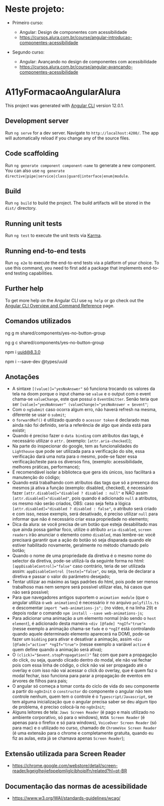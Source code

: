 # Neste projeto:

- Primeiro curso:

  - Angular: Design de componentes com acessibilidade
  - https://cursos.alura.com.br/course/angular-introducao-componentes-acessibilidade

- Segundo curso:

  - Angular: Avançando no design de componentes com acessibilidade
  - https://cursos.alura.com.br/course/angular-avancando-componentes-acessibilidade

# A11yFormacaoAngularAlura

This project was generated with [Angular CLI](https://github.com/angular/angular-cli) version 12.0.1.

## Development server

Run `ng serve` for a dev server. Navigate to `http://localhost:4200/`. The app will automatically reload if you change any of the source files.

## Code scaffolding

Run `ng generate component component-name` to generate a new component. You can also use `ng generate directive|pipe|service|class|guard|interface|enum|module`.

## Build

Run `ng build` to build the project. The build artifacts will be stored in the `dist/` directory.

## Running unit tests

Run `ng test` to execute the unit tests via [Karma](https://karma-runner.github.io).

## Running end-to-end tests

Run `ng e2e` to execute the end-to-end tests via a platform of your choice. To use this command, you need to first add a package that implements end-to-end testing capabilities.

## Further help

To get more help on the Angular CLI use `ng help` or go check out the [Angular CLI Overview and Command Reference](https://angular.io/cli) page.

## Comandos utilizados

ng g m shared/components/yes-no-button-group

ng g c shared/components/yes-no-button-group

npm i uuid@8.3.0

npm i --save-dev @types/uuid

## Anotações

- A sintaxe `[(value)]="yesNoAnswer"` só funciona trocando os valores da tela na doom porque o input chama-se `value` e o output com o event chama-se `valueChange`, este que possui o `EventEmitter`. Senão teria que ser `[value]="yesNoAnswer" (valueChange)="yesNoAnswer = $event"`;
- Com o `ngSubmit` caso ocorra algum erro, não haverá refresh na mesma, diferente se usar o `submit`;
- o `forwardRef()` é utilizado quando o `acessor token` é declarado mas ainda não foi definido, seria a referência de algo que ainda está para existir;
- Quando é preciso fazer o `data binding` com atributos das tags, é necessário utilizar o `attr.` (exemplo: `[attr.aria-checked]`);
- Na parte do inspecionar do google, tem as funcionalidades do `Lighthouse` que pode ser utilizada para a verificação do site, essa verificação dará uma nota para o mesmo, pode-se fazer essa verificação/teste para os diversos fins, (exemplo: acessibilidade, melhores práticas, performance);
- É recomendável isolar a biblioteca que gera ids únicos, isso facilitará a manutenção do código;
- Quando está trabalhando com atributos das tags que só a presença dos mesmos já ativa a função (exemplo: disabled, checked), é necessário fazer `[attr.disabled]="disabled ? disabled : null"` e NÃO assim `[attr.disabled]="disabled"`, pois quando é adicionado `null` a atributos, os mesmo não serão criados, OBS: caso seja feita a lógica `[attr.disabled]="disabled ? disabled : false"`, o atributo será criado e com isso, nesse exemplo, será desativado, é preciso utilizar `null` para informar que não é necessário criar essa propriedade no elemento;
- Dica da alura: se você precisa de um botão que esteja desabilitado mas que ainda possa ganhar foco, utilize o atributo `aria-disabled`, `screen readers` irão anunciar o elemento como `disabled`, mas lembre-se: você precisará garantir que a ação do botão só seja disparada quando ele estiver habilitado novamente, geralmente no método chamado pelo botão;
- Quando o nome de uma propriedade da diretiva é o mesmo nome do selector da diretiva, pode-se utilizá-la da seguinte forma no html: `[appDisableControl]="false"` caso contrário, teria de ser utilizada assim: `appDisableControl [teste]="false"`, ou seja, teria de declarar a diretiva e passar o valor do parâmetro desejado;
- Tentar utilizar ao máximo as tags padrões do html, pois pode ser menos trabalhoso mas nem sempre será possível utilizar elas, há casos que não será possível;
- Para que navegadores antigos suportem o `animation module` (que o angular utiliza o `web animations`) é necessário ir no arquivo `polyfills.ts` e descomentar `import "web-animations-js";` (no vídeo, é na linha 29) e depois rodar o comando `npm install --save web-animations-js`;
- Para adicionar uma animação a um elemento normal (não sendo o `host element`), é adicionado desta maneira `<div [@fade] *ngIf="true">` (nesse exemplo a animação chama-se `fade` e o `*ngIf` está controlando quando aquele determinado elemento aparecerá na DOM), pode-se fazer um `bidding` para ativar e desativar a animação, assim `<div [@fade]="active" *ngIf="true">` (nesse exemplo a variável `active` é quem define quando a animação será ativa);
- O `(click)="$event.stopPropagation()"` faz com que pare a propagação do click, ou seja, quando clicado dentro do modal, ele não vai fechar pois com essa linha de código, o click não vai ser propagado até o overlay e com isso não vai acessar o click do overlay, que é quem faz o modal fechar, isso funciona para parar a propagação de eventos em árvores de filhos para pais;
- O angular só começa a tomar conta do ciclo de vida do seu componente a partir do `ngOnInit` o `constructor` do componente o angular não tem controle nenhum, quem tem o controle é o `Typescript/Javascript`, se tem alguma inicialização que o angular precisa saber se deu algum tipo de problema, é preciso colocá-la no `ngOnInit`;
- Alguns leitores de tela: `Jaws Screen Reader` (é pago e mais utilizado no ambiente corporativo, só para o windows), `NVDA Screen Reader` (é apenas para o firefox e só para windows), `VoiceOver Screen Reader` (só para mac) e o utilizado no curso, chamado de `ChromeVox Screen Reader` (é uma extensão para o chrome e completamente gratuita, quando eu fiz as aulas, esta já se chamava apenas `Screen Reader`);

## Extensão utilizada para Screen Reader

- https://chrome.google.com/webstore/detail/screen-reader/kgejglhpjiefppelpmljglcjbhoiplfn/related?hl=pt-BR

## Documentação das normas de acessibilidade

- https://www.w3.org/WAI/standards-guidelines/wcag/
